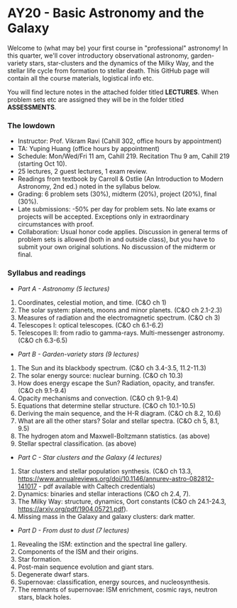 # AY20 - Basic Astronomy and the Galaxy

Welcome to (what may be) your first course in "professional" astronomy! In this quarter, we'll cover introductory observational astronomy, garden-variety stars, star-clusters and the dynamics of the Milky Way, and the stellar life cycle from formation to stellar death. This GitHub page will contain all the course materials, logistical info etc. 

You will find lecture notes in the attached folder titled **LECTURES**. When problem sets etc are assigned they will be in the folder titled **ASSESSMENTS**. 

### The lowdown

* Instructor: Prof. Vikram Ravi (Cahill 302, office hours by appointment)
* TA: Yuping Huang (office hours by appointment)
* Schedule: Mon/Wed/Fri 11 am, Cahill 219. Recitation Thu 9 am, Cahill 219 (starting Oct 10).
* 25 lectures, 2 guest lectures, 1 exam review.
* Readings from textbook by Carroll & Ostlie (An Introduction to Modern Astronomy, 2nd ed.) noted in the syllabus below.
* Grading: 6 problem sets (30%), midterm (20%), project (20%), final (30%). 
* Late submissions: -50% per day for problem sets. No late exams or projects will be accepted. Exceptions only in extraordinary  circumstances with proof. 
* Collaboration: Usual honor code applies. Discussion in general terms of problem sets is allowed (both in and outside class), but you have to submit your own original solutions. No discussion of the midterm or final.

### Syllabus and readings

* _Part A - Astronomy (5 lectures)_
1. Coordinates, celestial motion, and time. (C&O ch 1)
2. The solar system: planets, moons and minor planets. (C&O ch 2.1-2.3) 
3. Measures of radiation and the electromagnetic spectrum. (C&O ch 3) 
4. Telescopes I: optical telescopes. (C&O ch 6.1-6.2) 
5. Telescopes II: from radio to gamma-rays. Multi-messenger astronomy. (C&O ch 6.3-6.5)

* _Part B - Garden-variety stars (9 lectures)_
1. The Sun and its blackbody spectrum. (C&O ch 3.4-3.5, 11.2-11.3)
2. The solar energy source: nuclear burning. (C&O ch 10.3)
3. How does energy escape the Sun? Radiation, opacity, and transfer. (C&O ch 9.1-9.4)
4. Opacity mechanisms and convection. (C&O ch 9.1-9.4)
5. Equations that determine stellar structure. (C&O ch 10.1-10.5)
6. Deriving the main sequence, and the H-R diagram. (C&O ch 8.2, 10.6)
7. What are all the other stars? Solar and stellar spectra. (C&O ch 5, 8.1, 9.5)
8. The hydrogen atom and Maxwell-Boltzmann statistics. (as above)
9. Stellar spectral classification. (as above)

* _Part C - Star clusters and the Galaxy (4 lectures)_
1. Star clusters and stellar population synthesis. (C&O ch 13.3, https://www.annualreviews.org/doi/10.1146/annurev-astro-082812-141017 - pdf available with Caltech credentials)
2. Dynamics: binaries and stellar interactions (C&O ch 2.4, 7).
3. The Milky Way: structure, dynamics, Oort constants (C&O ch 24.1-24.3, https://arxiv.org/pdf/1904.05721.pdf).
4. Missing mass in the Galaxy and galaxy clusters: dark matter.

* _Part D - From dust to dust (7 lectures)_
1. Revealing the ISM: extinction and the spectral line gallery.
2. Components of the ISM and their origins.
3. Star formation. 
4. Post-main sequence evolution and giant stars.
5. Degenerate dwarf stars.
6. Supernovae: classification, energy sources, and nucleosynthesis.
7. The remnants of supernovae: ISM enrichment, cosmic rays, neutron stars, black holes. 
